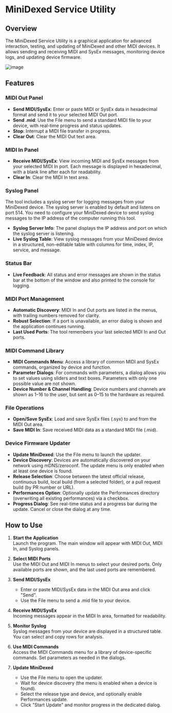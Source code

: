 # MiniDexed Service Utility

## Overview

The MiniDexed Service Utility is a graphical application for advanced interaction, testing, and updating of MiniDexed and other MIDI devices. It allows sending and receiving MIDI and SysEx messages, monitoring device logs, and updating device firmware.

![image](https://github.com/user-attachments/assets/5cfe3a3e-b405-49a2-a72c-3052a35d60f9)

## Features

### MIDI Out Panel
- **Send MIDI/SysEx**: Enter or paste MIDI or SysEx data in hexadecimal format and send it to your selected MIDI Out port.
- **Send .mid**: Use the File menu to send a standard MIDI file to your device, with real-time progress and status updates.
- **Stop**: Interrupt a MIDI file transfer in progress.
- **Clear Out**: Clear the MIDI Out text area.

### MIDI In Panel
- **Receive MIDI/SysEx**: View incoming MIDI and SysEx messages from your selected MIDI In port. Each message is displayed in hexadecimal, with a blank line after each for readability.
- **Clear In**: Clear the MIDI In text area.

### Syslog Panel

The tool includes a syslog server for logging messages from your MiniDexed device. The syslog server is enabled by default and listens on port 514.
You need to configure your MiniDexed device to send syslog messages to the IP address of the computer running this tool.

- **Syslog Server Info**: The panel displays the IP address and port on which the syslog server is listening.
- **Live Syslog Table**: View syslog messages from your MiniDexed device in a structured, non-editable table with columns for time, index, IP, service, and message.

### Status Bar
- **Live Feedback**: All status and error messages are shown in the status bar at the bottom of the window and also printed to the console for logging.

### MIDI Port Management
- **Automatic Discovery**: MIDI In and Out ports are listed in the menus, with trailing numbers removed for clarity.
- **Robust Selection**: If a port is unavailable, an error dialog is shown and the application continues running.
- **Last Used Ports**: The tool remembers your last selected MIDI In and Out ports.

### MIDI Command Library
- **MIDI Commands Menu**: Access a library of common MIDI and SysEx commands, organized by device and function.
- **Parameter Dialogs**: For commands with parameters, a dialog allows you to set values using sliders and text boxes. Parameters with only one possible value are not shown.
- **Device Number & Channel Handling**: Device numbers and channels are shown as 1–16 to the user, but sent as 0–15 to the hardware as required.

### File Operations
- **Open/Save SysEx**: Load and save SysEx files (.syx) to and from the MIDI Out area.
- **Save MIDI In**: Save received MIDI data as a standard MIDI file (.mid).

### Device Firmware Updater
- **Update MiniDexed**: Use the File menu to launch the updater.
- **Device Discovery**: Devices are automatically discovered on your network using mDNS/zeroconf. The update menu is only enabled when at least one device is found.
- **Release Selection**: Choose between the latest official release, continuous build, local build (from a selected folder), or a pull request build (by PR number or URL).
- **Performances Option**: Optionally update the Performances directory (overwriting all existing performances) via a checkbox.
- **Progress Dialog**: See real-time status and a progress bar during the update. Cancel or close the dialog at any time.

## How to Use

1. **Start the Application**  
   Launch the program. The main window will appear with MIDI Out, MIDI In, and Syslog panels.

2. **Select MIDI Ports**  
   Use the MIDI Out and MIDI In menus to select your desired ports. Only available ports are shown, and the last used ports are remembered.

3. **Send MIDI/SysEx**  
   - Enter or paste MIDI/SysEx data in the MIDI Out area and click "Send".
   - Use the File menu to send a .mid file to your device.

4. **Receive MIDI/SysEx**  
   Incoming messages appear in the MIDI In area, formatted for readability.

5. **Monitor Syslog**  
   Syslog messages from your device are displayed in a structured table. You can select and copy rows for analysis.

6. **Use MIDI Commands**  
   Access the MIDI Commands menu for a library of device-specific commands. Set parameters as needed in the dialogs.

7. **Update MiniDexed**  
   - Use the File menu to open the updater.
   - Wait for device discovery (the menu is enabled when a device is found).
   - Select the release type and device, and optionally enable Performances update.
   - Click "Start Update" and monitor progress in the dedicated dialog.
